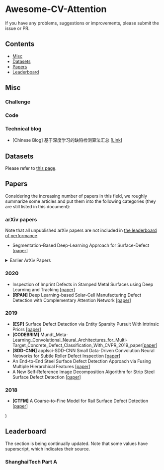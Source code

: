 # Awesome-CV-Attention

If you have any problems, suggestions or improvements, please submit the issue or PR.

## Contents
* [Misc](#misc)
* [Datasets](#datasets)
* [Papers](#papers)
* [Leaderboard](#leaderboard)

## Misc



### Challenge


### Code


### Technical blog
- [Chinese Blog] 基于深度学习的缺陷检测算法汇总 [[Link](https://mp.weixin.qq.com/s/0yIetPltdvFkCe4kwpGa2w)]


## Datasets

Please refer to [this page](src/Datasets.md).

## Papers

Considering the increasing number of papers in this field, we roughly summarize some articles and put them into the following categories (they are still listed in this document):


### arXiv papers
Note that all unpublished arXiv papers are not included in [the leaderboard of performance](#performance).

- Segmentation-Based Deep-Learning Approach for Surface-Defect [[paper](https://arxiv.org/abs/1903.08536v3)]

<details>
<summary>Earlier ArXiv Papers</summary>

</details>


### 2020

- Inspection of Imprint Defects in Stamped Metal Surfaces using Deep Learning and Tracking [[paper](https://ieeexplore.ieee.org/document/9062515)]
- <a name="D-ConvNet"></a> **[RPAN]** Deep Learning-based Solar-Cell Manufacturing Defect Detection with Complementary Attention Network [[paper](https://ieeexplore.ieee.org/document/9136904)]

### 2019

- <a name="D-ConvNet"></a> **[ESP]** Surface Defect Detection via Entity Sparsity Pursuit With Intrinsic Priors [[paper](https://ieeexplore.ieee.org/document/8717723/authors#authors)]
- <a name="D-ConvNet"></a> **[CODEBRIM]** Mundt_Meta-Learning_Convolutional_Neural_Architectures_for_Multi-Target_Concrete_Defect_Classification_With_CVPR_2019_paper[[paper](https://openaccess.thecvf.com/content_CVPR_2019/papers/Mundt_Meta-Learning_Convolutional_Neural_Architectures_for_Multi-Target_Concrete_Defect_Classification_With_CVPR_2019_paper.pdf)]
- <a name="D-ConvNet"></a> **[SDD-CNN]** applsci-SDD-CNN Small Data-Driven Convolution Neural Networks for Subtle Roller Defect Inspection [[paper](https://www.mdpi.com/2076-3417/9/7/1364)]
- An End-to-End Steel Surface Defect Detection Approach via Fusing Multiple Hierarchical Features [[paper](https://repository.lboro.ac.uk/articles/journal_contribution/An_end-to-end_steel_surface_defect_detection_approach_via_fusing_multiple_hierarchical_features/12249215)]
- A New Self-Reference Image Decomposition Algorithm for Strip Steel Surface Defect Detection [[paper](https://ieeexplore.ieee.org/abstract/document/8897030)]
### 2018

- <a name="SANet"></a> **[CTFM]** A Coarse-to-Fine Model for Rail Surface Defect Detection [[paper](https://ieeexplore.ieee.org/abstract/document/8424494)]

)

## Leaderboard
The section is being continually updated. Note that some values have superscript, which indicates their source. 


### ShanghaiTech Part A

